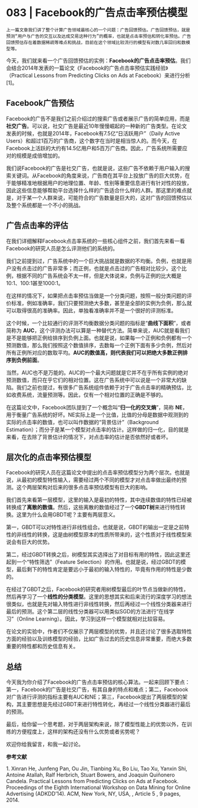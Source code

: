 # 083 | Facebook的广告点击率预估模型

    上一篇文章我们讲了整个计算广告领域最核心的一个问题：广告回馈预估。广告回馈预估，就是预测“用户与广告的交互以及达成交易这种行为”的概率，也就是点击率预估和转化率预估。广告回馈预估存在着数据稀疏等难点和挑战，目前在这个领域比较流行的模型有对数几率回归和数模型等。

今天，我们就来看一个广告回馈预估的实例：**Facebook的广告点击率预估**。我们会结合2014年发表的一篇论文《Facebook的广告点击率预估实践经验》（Practical Lessons from Predicting Clicks on Ads at Facebook）来进行分析\[1\]。

## Facebook广告预估

Facebook的广告不是我们之前介绍过的搜索广告或者展示广告的简单应用，而是**社交广告**。可以说，社交广告是最近10年慢慢崛起的一种新的广告类型。在论文发表的时候，也就是2014年，Facebook有7.5亿“日活跃用户”（Daily Active Users）和超过1百万的广告商，这个数字在当时是相当惊人的。而今天，在Facebook上活跃的大约有14.5亿用户和5百万广告商。因此，广告系统所需要应对的规模是成倍增加的。

我们说Facebook的广告是社交广告，也就是说，这些广告不依赖于用户输入的搜索关键词。从Facebook的角度来说，广告商在其平台上投放广告的巨大优势，在于能够精准地根据用户的地理位置、年龄、性别等重要信息进行有针对性的投放，因此这些信息能够帮助平台选择什么样的广告适合什么样的人群。那这里的难点就是，对于某一个人群来说，可能符合的广告数量是巨大的，这对广告的回馈预估以及整个系统都是一个不小的挑战。

## 广告点击率的评估

在我们详细解释Facebook点击率系统的一些核心组件之前，我们首先来看一看Facebook的研究人员是怎么评测他们的系统的。

我们之前提到过，广告系统中的一个巨大挑战就是数据的不均衡。负例，也就是用户没有点击过的广告非常多；而正例，也就是点击过的广告相对比较少。这个比例，根据不同的广告系统会不太一样，但是大体说来，负例与正例的比大概是10:1、100:1甚至1000:1。

在这样的情况下，如果把点击率预估当做是一个分类问题，按照一般分类问题的评价标准，例如准确率，我们只要预测绝大多数，甚至是全部的实例为负例，那么就可以取得很高的准确率。因此，单独看准确率并不是一个很好的评测标准。

这个时候，一个比较通行的评测不均衡数据分类问题的指标是“**曲线下面积**”，或者简称为 **AUC**，这个评测办法可以算是一种替代方法。简单来说，AUC就是看我们是不是能够把正例给排序到负例上面。也就是说，如果每一个正例和负例都有一个预测数值，那么我们按照这个数值排序，去数每一个正例下面有多少负例，然后对所有正例所对应的数取平均。**AUC的数值高，则代表我们可以把绝大多数正例排序到负例前面**。

当然，AUC也不是万能的。AUC的一个最大问题就是它并不在乎所有实例的绝对预测数值，而只在乎它们的相对位置。这在广告系统中可以说是一个非常大的缺陷。我们之前也提过，有很多广告系统组件依赖于对于广告点击率的精确预估，比如收费系统，流量预测等。因此，仅有一个相对位置的正确是不够的。

在这篇论文中，Facebook团队提到了一个概念叫“**归一化的交叉熵**”，简称 **NE**，用于衡量广告系统的好坏。NE实际上是一个比值，比值的分母是数据中观测到的实际的点击率的数值，也可以叫作数据的“背景估计”（Background Estimation）；而分子是某一个模型对点击率的估计。这样做的归一化，目的就是来看，在去除了背景估计的情况下，对点击率的估计是否依然好或者坏。

## 层次化的点击率预估模型

Facebook的研究人员在这篇论文中提出的点击率预估模型分为两个层次。也就是说，从最初的模型特性输入，需要经过两个不同的模型才对点击率做出最终的预测。这个两层架构对后来的很多点击率预估模型有巨大的影响。

我们首先来看第一层模型，这里的输入是最初的特性，其中连续数值的特性已经被转换成了**离散的数值**。然后，这些离散的数值经过了一个**GBDT树**来进行特性转换。这里为什么会用GBDT呢？主要有两层意义。

第一，GBDT可以对特性进行非线性组合。也就是说，GBDT的输出一定是之前特性的非线性的转换，这是由树模型原本的性质所带来的，这个性质对于线性模型来说会有巨大的优势。

第二，经过GBDT转换之后，树模型其实选择出了对目标有用的特性，因此这里还起到一个“特性筛选”（Feature Selection）的作用。也就是说，经过GBDT的模型，最后剩下的特性肯定是要远小于最初的输入特性的，毕竟有作用的特性是少数的。

在经过了GBDT之后，Facebook的研究者用树模型最后的叶节点当做新的特性，然后再学习了一个**线性的分类模型**。这里的思想其实和后来流行的深度学习的想法很类似，也就是先对输入特性进行非线性转换，然后再经过一个线性分类器来进行最后的预测。这个第二层的线性分类器可以用类似SGD的方法进行“在线学习”（Online Learning）。因此，学习到这样一个模型就相对比较容易。

在论文的实验中，作者们不仅展示了两层模型的优势，并且还讨论了很多选取特性方面的经验以及训练模型的经验，比如广告过去的历史信息非常重要，而绝大多数重要的特性都和历史信息有关。

## 总结

今天我为你介绍了Facebook的广告点击率预估的核心算法。一起来回顾下要点：第一，Facebook的广告是社交广告，有其自身的特点和难点；第二，Facebook对广告进行评测的指标主要有AUC和NE；第三，Facebook提出了两层模型的架构，其主要思想是先经过GBDT来进行特性转化，再经过一个线性分类器进行最后的预测。

最后，给你留一个思考题，对于两层架构来说，除了模型性能上的优势以外，在训练的方便程度上，这样的架构还没有什么优势或者劣势呢？

欢迎你给我留言，和我一起讨论。

**参考文献**

1\. Xinran He, Junfeng Pan, Ou Jin, Tianbing Xu, Bo Liu, Tao Xu, Yanxin Shi, Antoine Atallah, Ralf Herbrich, Stuart Bowers, and Joaquin Quiñonero Candela. Practical Lessons from Predicting Clicks on Ads at Facebook. Proceedings of the Eighth International Workshop on Data Mining for Online Advertising (ADKDD’14). ACM, New York, NY, USA, , Article 5 , 9 pages, 2014.
    